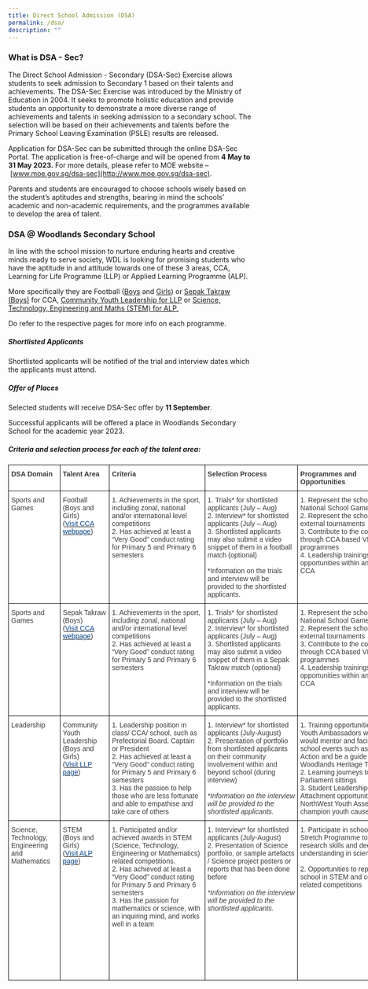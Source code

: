 ```yaml
---
title: Direct School Admission (DSA)
permalink: /dsa/
description: ""
---
```

### What is DSA - Sec?

The Direct School Admission - Secondary (DSA-Sec) Exercise allows students to seek admission to Secondary 1 based on their talents and achievements. The DSA-Sec Exercise was introduced by the Ministry of Education in 2004. It seeks to promote holistic education and provide students an opportunity to demonstrate a more diverse range of achievements and talents in seeking admission to a secondary school. The selection will be based on their achievements and talents before the Primary School Leaving Examination (PSLE) results are released.

Application for DSA-Sec can be submitted through the online DSA-Sec Portal. The application is free-of-charge and will be opened from&nbsp;**4 May to 31 May 2023.**&nbsp;For more details, please refer to MOE website –&nbsp;[www.moe.gov.sg/dsa-sec](http://www.moe.gov.sg/dsa-sec).

Parents and students are encouraged to choose schools wisely based on the student’s aptitudes and strengths, bearing in mind the schools’ academic and non-academic requirements, and the programmes available to develop the area of talent.

### **DSA @ Woodlands Secondary School**

In line with the school mission to nurture enduring hearts and creative minds ready to serve society, WDL is looking for promising students who have the aptitude in and attitude towards one of these 3 areas, CCA, Learning for Life Programme (LLP) or Applied Learning Programme (ALP).

More specifically they are Football ([Boys](/ccas/sports-and-games/#5)&nbsp;and&nbsp;[Girls](/ccas/sports-and-games/#4)) or&nbsp;[Sepak Takraw (Boys)](/ccas/sports-and-games/#7)&nbsp;for CCA,&nbsp;[Community Youth Leadership for LLP](/wdl-experience/llp)&nbsp;or&nbsp;[Science, Technology, Engineering and Maths (STEM) for ALP.](/wdl-experience/distinctive-programmes/#1)

Do refer to the respective pages for more info on each programme.

##### **Shortlisted Applicants**

Shortlisted applicants will be notified of the trial and interview dates which the applicants must attend.

##### **Offer of Places**

Selected students will receive DSA-Sec offer by **11 September**.

Successful applicants will be offered a place in Woodlands Secondary School for the academic year 2023.

##### **Criteria and selection process for each of the talent area:**

<style type="text/css">
.tg  {border-collapse:collapse;border-spacing:0;margin:0px auto;}
.tg td{border-color:black;border-style:solid;border-width:1px;font-family:Arial, sans-serif;font-size:14px;
  overflow:hidden;padding:10px 5px;word-break:normal;}
.tg th{border-color:black;border-style:solid;border-width:1px;font-family:Arial, sans-serif;font-size:14px;
  font-weight:normal;overflow:hidden;padding:10px 5px;word-break:normal;}
.tg .tg-dox4{background-color:#FFF;color:#3A3A3A;text-align:left;vertical-align:top}
.tg .tg-c1uv{background-color:#FFF;color:#3A3A3A;font-weight:bold;text-align:left;vertical-align:top}
</style>
<table class="tg" style="undefined;table-layout: fixed; width: 809px">
<colgroup>
<col style="width: 105px">
<col style="width: 100px">
<col style="width: 195px">
<col style="width: 189px">
<col style="width: 220px">
</colgroup>
<tbody>
  <tr>
    <td class="tg-c1uv"><span style="font-weight:bold;font-style:inherit">DSA Domain</span></td>
    <td class="tg-c1uv"><span style="font-weight:bold;font-style:inherit">Talent Area</span></td>
    <td class="tg-c1uv"><span style="font-weight:bold;font-style:inherit">Criteria</span></td>
    <td class="tg-c1uv"><span style="font-weight:bold;font-style:inherit">Selection Process</span></td>
    <td class="tg-c1uv"><span style="font-weight:bold;font-style:inherit">Programmes and Opportunities</span></td>
  </tr>
  <tr>
    <td class="tg-dox4"><span style="font-weight:inherit;font-style:inherit">Sports and Games</span></td>
    <td class="tg-dox4"><span style="font-weight:inherit;font-style:inherit">Football</span><br><span style="font-weight:inherit;font-style:inherit">(Boys and Girls)</span><br><span style="font-weight:inherit;font-style:inherit">(</span><a href="/ccas/sports-and-games#4"><span style="font-weight:inherit;font-style:inherit;text-decoration:none;color:#034289;background-color:transparent">Visit CCA webpage</span></a><span style="font-weight:inherit;font-style:inherit">)</span></td>
    <td class="tg-dox4"><span style="font-weight:inherit;font-style:inherit">1. Achievements in the sport, including zonal, national and/or international level competitions</span><br><span style="font-weight:inherit;font-style:inherit">2. Has achieved at least a “Very Good” conduct rating for Primary 5 and Primary 6 semesters</span></td>
    <td class="tg-dox4"><span style="font-weight:inherit;font-style:inherit">1. Trials* for shortlisted applicants (July – Aug)</span><br><span style="font-weight:inherit;font-style:inherit">2. Interview* for shortlisted applicants (July – Aug)</span><br><span style="font-weight:inherit;font-style:inherit">3. Shortlisted applicants may also submit a video snippet of them in a football match  (optional)</span><br><br><span style="font-weight:inherit;font-style:inherit">*Information on the trials and interview will be provided to the shortlisted applicants.</span></td>
    <td class="tg-dox4"><span style="font-weight:inherit;font-style:inherit">1. Represent the school in the National School Games</span><br><span style="font-weight:inherit;font-style:inherit">2. Represent the school in external tournaments</span><br><span style="font-weight:inherit;font-style:inherit">3. Contribute to the community through CCA based VIA programmes</span><br><span style="font-weight:inherit;font-style:inherit">4. Leadership trainings and opportunities within and beyond CCA</span></td>
  </tr>
  <tr>
    <td class="tg-dox4"><span style="font-weight:inherit;font-style:inherit">Sports and Games</span></td>
    <td class="tg-dox4"><span style="font-weight:inherit;font-style:inherit">Sepak Takraw (Boys)</span><br><span style="font-weight:inherit;font-style:inherit">(</span><a href="/ccas/sports-and-games/#7"><span style="font-weight:inherit;font-style:inherit;text-decoration:none;color:#034289;background-color:transparent">Visit CCA webpage</span></a><span style="font-weight:inherit;font-style:inherit">)</span></td>
    <td class="tg-dox4"><span style="font-weight:inherit;font-style:inherit">1. Achievements in the sport, including zonal, national and/or international level competitions</span><br><span style="font-weight:inherit;font-style:inherit">2. Has achieved at least a “Very Good” conduct rating for Primary 5 and Primary 6 semesters</span></td>
    <td class="tg-dox4"><span style="font-weight:inherit;font-style:inherit">1. Trials* for shortlisted applicants (July – Aug)</span><br><span style="font-weight:inherit;font-style:inherit">2. Interview* for shortlisted applicants (July – Aug)</span><br><span style="font-weight:inherit;font-style:inherit">3. Shortlisted applicants may also submit a video snippet of them in a Sepak Takraw match  (optional)</span><br><br><span style="font-weight:inherit;font-style:inherit">*Information on the trials and interview will be provided to the shortlisted applicants.</span></td>
    <td class="tg-dox4"><span style="font-weight:inherit;font-style:inherit">1. Represent the school in the National School Games</span><br><span style="font-weight:inherit;font-style:inherit">2. Represent the school in external tournaments</span><br><span style="font-weight:inherit;font-style:inherit">3. Contribute to the community through CCA based VIA programmes</span><br><span style="font-weight:inherit;font-style:inherit">4. Leadership trainings and opportunities within and beyond CCA</span></td>
  </tr>
  <tr>
    <td class="tg-dox4"><span style="font-weight:inherit;font-style:inherit">Leadership</span></td>
    <td class="tg-dox4"><span style="font-weight:inherit;font-style:inherit">Community Youth Leadership</span><br><span style="font-weight:inherit;font-style:inherit">(Boys and Girls)</span><br><span style="font-weight:inherit;font-style:inherit">(</span><a href="/wdl-experience/llp/"><span style="font-weight:inherit;font-style:inherit;text-decoration:none;color:#034289;background-color:transparent">Visit LLP page</span></a><span style="font-weight:inherit;font-style:inherit">)</span></td>
    <td class="tg-dox4"><span style="font-weight:inherit;font-style:inherit">1. Leadership position in class/ CCA/ school, such as Prefectorial Board, Captain or President</span><br><span style="font-weight:inherit;font-style:inherit">2. Has achieved at least a “Very Good” conduct rating for Primary 5 and Primary 6 semesters</span><br><span style="font-weight:inherit;font-style:inherit">3. Has the passion to help those who are less fortunate and able to empathise and take care of others</span></td>
    <td class="tg-dox4"><span style="font-weight:inherit;font-style:inherit">1. Interview* for shortlisted applicants (July-August)</span><br><span style="font-weight:inherit;font-style:inherit">2. Presentation of portfolio from shortlisted applicants on their community involvement within and beyond school (during interview)</span><br><br><span style="font-weight:inherit;font-style:italic">*Information on the interview will be provided to the shortlisted applicants.</span><br><span style="font-weight:inherit;font-style:inherit"> </span></td>
    <td class="tg-dox4"><span style="font-weight:inherit;font-style:inherit">1. Training opportunities to be Youth Ambassadors where they would mentor and facilitate school events such as Values-in-Action and be a guide for the Woodlands Heritage Trail</span><br><span style="font-weight:inherit;font-style:inherit">2. Learning journeys to Parliament sittings</span><br><span style="font-weight:inherit;font-style:inherit">3. Student Leadership Camps</span><br><span style="font-weight:inherit;font-style:inherit">Attachment opportunities to 4. NorthWest Youth Assembly and champion youth causes.</span></td>
  </tr>
  <tr>
    <td class="tg-dox4"><span style="font-weight:inherit;font-style:inherit">Science, Technology, Engineering and Mathematics</span></td>
    <td class="tg-dox4"><span style="font-weight:inherit;font-style:inherit">STEM</span><br><span style="font-weight:inherit;font-style:inherit">(Boys and Girls)</span><br><span style="font-weight:inherit;font-style:inherit">(</span><a href="/wdl-experience/applied-learning-programme/"><span style="font-weight:inherit;font-style:inherit;text-decoration:none;color:#034289;background-color:transparent">Visit ALP page</span></a><span style="font-weight:inherit;font-style:inherit">)</span></td>
    <td class="tg-dox4"><span style="font-weight:inherit;font-style:inherit">1. Participated and/or achieved awards in STEM (Science, Technology, Engineering or Mathematics) related competitions.</span><br><span style="font-weight:inherit;font-style:inherit">2. Has achieved at least a “Very Good” conduct rating for Primary 5 and Primary 6 semesters</span><br><span style="font-weight:inherit;font-style:inherit">3. Has the passion for mathematics or science, with an inquiring mind, and works well in a team</span></td>
    <td class="tg-dox4"><span style="font-weight:inherit;font-style:inherit">1. Interview* for shortlisted applicants (July-August)</span><br><span style="font-weight:inherit;font-style:inherit">2. Presentation of Science portfolio, or sample artefacts / Science project posters or reports that has been done before </span><br><span style="font-weight:inherit;font-style:inherit"> </span><br><span style="font-weight:inherit;font-style:italic">*Information on the interview will be provided to the shortlisted applicants.</span><br><span style="font-weight:inherit;font-style:inherit"> </span></td>
    <td class="tg-dox4"><span style="font-weight:inherit;font-style:inherit">1. Participate in school’s Science Stretch Programme to develop research skills and deepen understanding in science. </span><br><span style="font-weight:inherit;font-style:inherit"></span><br><span style="font-weight:inherit;font-style:inherit">2. Opportunities to represent school in STEM and computing-related competitions</span><br><span style="font-weight:inherit;font-style:inherit"></span><br><span style="font-weight:inherit;font-style:inherit"><br><span style="font-weight:inherit;font-style:inherit"></span><br><span style="font-weight:inherit;font-style:inherit"></span><br><span style="font-weight:inherit;font-style:inherit"></span><br><br><br><span style="font-weight:inherit;font-style:inherit"></span><br><span style="font-weight:inherit;font-style:inherit"></span><br><span style="font-weight:inherit;font-style:inherit"></span><br><span style="font-weight:inherit;font-style:inherit"></span><br><span style="font-weight:inherit;font-style:inherit"></span></span></td>
  </tr>
</tbody>
</table>